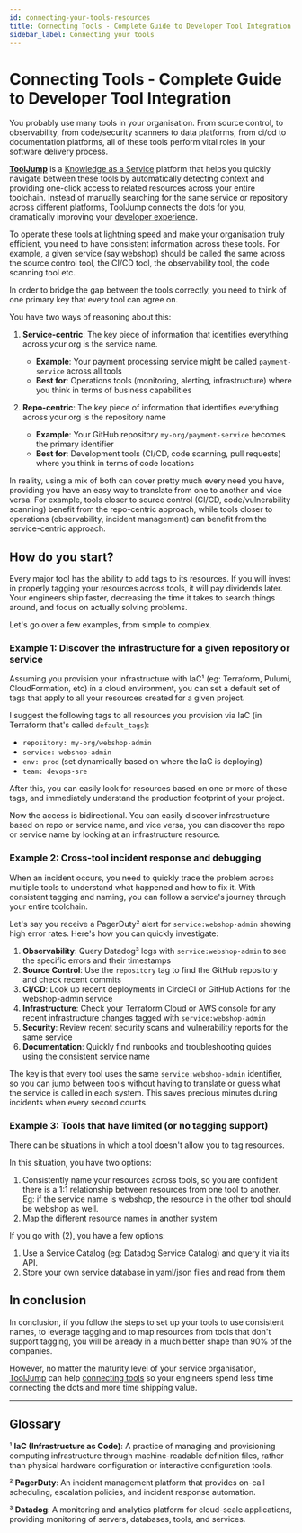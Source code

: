 ```yaml
---
id: connecting-your-tools-resources
title: Connecting Tools - Complete Guide to Developer Tool Integration
sidebar_label: Connecting your tools
---
```


# Connecting Tools - Complete Guide to Developer Tool Integration

You probably use many tools in your organisation. From source control, to observability, from code/security scanners to data platforms, from ci/cd to documentation platforms, all of these tools perform vital roles in your software delivery process.

[**ToolJump**](./) is a [Knowledge as a Service](/docs/knowledge-as-a-service) platform that helps you quickly navigate between these tools by automatically detecting context and providing one-click access to related resources across your entire toolchain. Instead of manually searching for the same service or repository across different platforms, ToolJump connects the dots for you, dramatically improving your [developer experience](/docs/developer-experience).

To operate these tools at lightning speed and make your organisation truly efficient, you need to have consistent information across these tools. For example, a given service (say webshop) should be called the same across the source control tool, the CI/CD tool, the observability tool, the code scanning tool etc.

In order to bridge the gap between the tools correctly, you need to think of one primary key that every tool can agree on.

You have two ways of reasoning about this:

1. **Service-centric**: The key piece of information that identifies everything across your org is the service name.
   - **Example**: Your payment processing service might be called `payment-service` across all tools
   - **Best for**: Operations tools (monitoring, alerting, infrastructure) where you think in terms of business capabilities

2. **Repo-centric**: The key piece of information that identifies everything across your org is the repository name
   - **Example**: Your GitHub repository `my-org/payment-service` becomes the primary identifier
   - **Best for**: Development tools (CI/CD, code scanning, pull requests) where you think in terms of code locations

In reality, using a mix of both can cover pretty much every need you have, providing you have an easy way to translate from one to another and vice versa. For example, tools closer to source control (CI/CD, code/vulnerability scanning) benefit from the repo-centric approach, while tools closer to operations (observability, incident management) can benefit from the service-centric approach.

## How do you start?

Every major tool has the ability to add tags to its resources. If you will invest in properly tagging your resources across tools, it will pay dividends later. Your engineers ship faster, decreasing the time it takes to search things around, and focus on actually solving problems.

Let's go over a few examples, from simple to complex.

### Example 1: Discover the infrastructure for a given repository or service

Assuming you provision your infrastructure with IaC¹ (eg: Terraform, Pulumi, CloudFormation, etc) in a cloud environment, you can set a default set of tags that apply to all your resources created for a given project.

I suggest the following tags to all resources you provision via IaC (in Terraform that's called `default_tags`):
* `repository: my-org/webshop-admin`
* `service: webshop-admin`
* `env: prod` (set dynamically based on where the IaC is deploying)
* `team: devops-sre`

After this, you can easily look for resources based on one or more of these tags, and immediately understand the production footprint of your project.

Now the access is bidirectional. You can easily discover infrastructure based on repo or service name, and vice versa, you can discover the repo or service name by looking at an infrastructure resource.

### Example 2: Cross-tool incident response and debugging

When an incident occurs, you need to quickly trace the problem across multiple tools to understand what happened and how to fix it. With consistent tagging and naming, you can follow a service's journey through your entire toolchain.

Let's say you receive a PagerDuty² alert for `service:webshop-admin` showing high error rates. Here's how you can quickly investigate:

1. **Observability**: Query Datadog³ logs with `service:webshop-admin` to see the specific errors and their timestamps
2. **Source Control**: Use the `repository` tag to find the GitHub repository and check recent commits
3. **CI/CD**: Look up recent deployments in CircleCI or GitHub Actions for the webshop-admin service
4. **Infrastructure**: Check your Terraform Cloud or AWS console for any recent infrastructure changes tagged with `service:webshop-admin`
5. **Security**: Review recent security scans and vulnerability reports for the same service
6. **Documentation**: Quickly find runbooks and troubleshooting guides using the consistent service name

The key is that every tool uses the same `service:webshop-admin` identifier, so you can jump between tools without having to translate or guess what the service is called in each system. This saves precious minutes during incidents when every second counts.

### Example 3: Tools that have limited (or no tagging support)

There can be situations in which a tool doesn't allow you to tag resources.

In this situation, you have two options:
1. Consistently name your resources across tools, so you are confident there is a 1:1 relationship between resources from one tool to another. Eg: if the service name is webshop, the resource in the other tool should be webshop as well.
2. Map the different resource names in another system

If you go with (2), you have a few options:
1. Use a Service Catalog (eg: Datadog Service Catalog) and query it via its API.
1. Store your own service database in yaml/json files and read from them

## In conclusion

In conclusion, if you follow the steps to set up your tools to use consistent names, to leverage tagging and to map resources from tools that don't support tagging, you will be already in a much better shape than 90% of the companies.

However, no matter the maturity level of your service organisation, [ToolJump](./) can help [connecting tools](/docs/connecting-your-tools-resources) so your engineers spend less time connecting the dots and more time shipping value.

---

## Glossary

¹ **IaC (Infrastructure as Code)**: A practice of managing and provisioning computing infrastructure through machine-readable definition files, rather than physical hardware configuration or interactive configuration tools.

² **PagerDuty**: An incident management platform that provides on-call scheduling, escalation policies, and incident response automation.

³ **Datadog**: A monitoring and analytics platform for cloud-scale applications, providing monitoring of servers, databases, tools, and services.